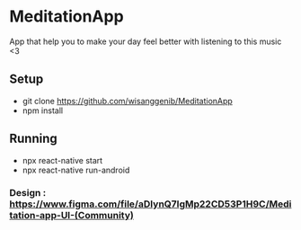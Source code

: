 # MeditationApp
App that help you to make your day feel better with listening to this music &lt;3

## Setup
- git clone https://github.com/wisanggenib/MeditationApp
- npm install

## Running
- npx react-native start
- npx react-native run-android

### Design : https://www.figma.com/file/aDIynQ7IgMp22CD53P1H9C/Meditation-app-UI-(Community)
